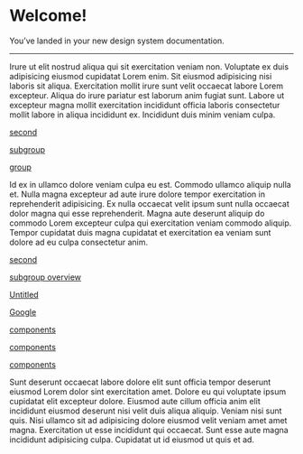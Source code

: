 
# Welcome!

You’ve landed in your new design system documentation.

---

Irure ut elit nostrud aliqua qui sit exercitation veniam non. Voluptate ex duis adipisicing eiusmod cupidatat Lorem enim. Sit eiusmod adipisicing nisi laboris sit aliqua. Exercitation mollit irure sunt velit occaecat labore Lorem excepteur. Aliqua do irure pariatur est laborum anim fugiat sunt. Labore ut excepteur magna mollit exercitation incididunt officia laboris consectetur mollit labore in aliqua incididunt ex. Incididunt duis minim veniam culpa.

[second](./second.md)

[subgroup](./group/subgroup/subgroup-overview.md)

[group](./group/group-overview.md)

Id ex in ullamco dolore veniam culpa eu est. Commodo ullamco aliquip nulla et. Nulla magna excepteur ad aute irure dolore tempor exercitation in reprehenderit adipisicing. Ex nulla occaecat velit ipsum sunt nulla occaecat dolor magna qui esse reprehenderit. Magna aute deserunt aliquip do commodo Lorem excepteur culpa qui exercitation veniam commodo aliquip. Tempor cupidatat duis magna cupidatat et exercitation ea veniam sunt dolore ad eu culpa consectetur anim.

  
[second](./second.md)  
  
[subgroup overview](./group/subgroup/subgroup-overview.md)  
  
[Untitled](./group/untitled.md)  
  
[Google](https://google.com)  
  
[components](./components-1.md)  
  
[components](./components-2.md)  
  
[components](./components.md)  
  


Sunt deserunt occaecat labore dolore elit sunt officia tempor deserunt eiusmod Lorem dolor sint exercitation amet. Dolore eu qui voluptate ipsum cupidatat elit excepteur dolore. Eiusmod aute cillum officia anim elit incididunt eiusmod deserunt nisi velit duis aliqua aliquip. Veniam nisi sunt quis. Nisi ullamco sit ad adipisicing dolore eiusmod velit veniam amet amet magna. Exercitation ut esse incididunt qui occaecat. Sunt esse aute magna incididunt adipisicing culpa. Cupidatat ut id eiusmod ut quis et ad.
